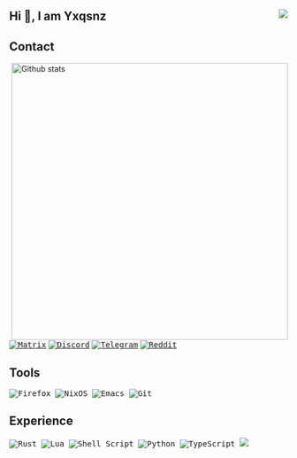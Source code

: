 Hi 👋, I am Yxqsnz     <img align=right src="https://gpvc.arturio.dev/yxqsnz"/> 
---
## Contact

<img src="https://github-readme-stats-eight-theta.vercel.app/api?username=yxqsnz&show_icons=true&theme=onedark&include_all_commits=true&count_private=true&hide_border=true" align="right"
     alt="Github stats" width="500">

[<kbd>![Matrix](https://img.shields.io/badge/Matrix-25D366?style=for-the-badge&logo=element&logoColor=white)](https://matrix.to/#/@awakinos:matrix.org)
[<kbd>![Discord](https://img.shields.io/badge/Discord-7289DA?style=for-the-badge&logo=discord&logoColor=white)</kbd>](https://discord.com/users/615176567567548446)
[<kbd>![Telegram](https://img.shields.io/badge/Telegram-2CA5E0?style=for-the-badge&logo=telegram&logoColor=white)](https://t.me/yxqsnz)
[<kbd>![Reddit](https://img.shields.io/badge/Reddit-FF4500?style=for-the-badge&logo=reddit&logoColor=white)](https://reddit.com/user/yxqsnz)

## Tools
<kbd> ![Firefox](https://img.shields.io/badge/Firefox-FF7139?style=for-the-badge&logo=Firefox-Browser&logoColor=white) </kbd>
<kbd> ![NixOS](https://img.shields.io/badge/NixOS-5277C3?style=for-the-badge&logo=nixos&logoColor=white) </kbd>
<kbd> ![Emacs](https://img.shields.io/badge/Emacs-%237F5AB6.svg?&style=for-the-badge&logo=gnu-emacs&logoColor=white) </kbd>
<kbd> ![Git](https://img.shields.io/badge/git-%23F05033.svg?style=for-the-badge&logo=git&logoColor=white) </kbd>
## Experience
<kbd> ![Rust](https://img.shields.io/badge/rust-%23000000.svg?style=for-the-badge&logo=rust&logoColor=white) </kbd>
<kbd> ![Lua](https://img.shields.io/badge/Lua-2C2D72?style=for-the-badge&logo=lua&logoColor=white) </kbd>
<kbd> ![Shell Script](https://img.shields.io/badge/shell_script-%23121011.svg?style=for-the-badge&logo=gnu-bash&logoColor=white) </kbd>
<kbd> ![Python](https://img.shields.io/badge/python-3670A0?style=for-the-badge&logo=python&logoColor=ffdd54) </kbd>
<kbd> ![TypeScript](https://img.shields.io/badge/typescript-%23007ACC.svg?style=for-the-badge&logo=typescript&logoColor=white) </kbd>
![](https://hit.yhype.me/github/profile?user_id=73546477)

